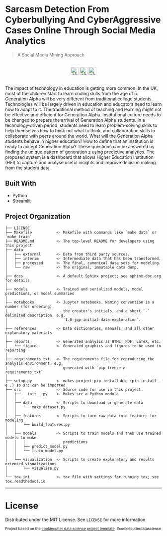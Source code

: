 # Sarcasm Detection From Cyberbullying And CyberAggressive Cases Online Through Social Media Analytics

> A Social Media Mining Approach

<div align="center">
  <br>
  <img src="https://img.shields.io/badge/MADE%20WITH-PYTHON%20-red?style=for-the-badge"
      alt="API stability" height="25"/>
  <img src="https://img.shields.io/badge/SERVED%20WITH-Heroku-blue?style=for-the-badge"
      alt="API stability" height="25"/>
  <img src="https://img.shields.io/badge/DASHBOARDING%20WITH-Streamlit-green?style=for-the-badge"
      alt="API stability" height="25"/>
</div>

<br>

The impact of technology in education is getting more common. In the UK, most of the children start to learn coding skills from the age of 5. Generation Alpha will be very different from traditional college students. Technologies will be largely driven in education and educators need to learn how to adapt to it. The traditional method of teaching and learning might not be effective and efficient for Generation Alpha. Institutional culture needs to be changed to prepare the arrival of Generation Alpha students. In a technology-driven period, students need to learn problem-solving skills to help themselves how to think not what to think, and collaboration skills to collaborate with peers around the world. What will the Generation Alpha students behave in higher education? How to define that an institution is ready to accept Generation Alpha? These questions can be answered by finding the unique pattern of generation z using predictive analytics. The proposed system is a dashboard that allows Higher Education Institution (HEI) to capture and analyse useful insights and improve decision making from the student data.

## Built With

- Python
- Streamlit

## Project Organization

    ├── LICENSE
    ├── Makefile           <- Makefile with commands like `make data` or `make train`
    ├── README.md          <- The top-level README for developers using this project.
    ├── data
    │   ├── external       <- Data from third party sources.
    │   ├── interim        <- Intermediate data that has been transformed.
    │   ├── processed      <- The final, canonical data sets for modeling.
    │   └── raw            <- The original, immutable data dump.
    │
    ├── docs               <- A default Sphinx project; see sphinx-doc.org for details
    │
    ├── models             <- Trained and serialized models, model predictions, or model summaries
    │
    ├── notebooks          <- Jupyter notebooks. Naming convention is a number (for ordering),
    │                         the creator's initials, and a short `-` delimited description, e.g.
    │                         `1.0-jqp-initial-data-exploration`.
    │
    ├── references         <- Data dictionaries, manuals, and all other explanatory materials.
    │
    ├── reports            <- Generated analysis as HTML, PDF, LaTeX, etc.
    │   └── figures        <- Generated graphics and figures to be used in reporting
    │
    ├── requirements.txt   <- The requirements file for reproducing the analysis environment, e.g.
    │                         generated with `pip freeze > requirements.txt`
    │
    ├── setup.py           <- makes project pip installable (pip install -e .) so src can be imported
    ├── src                <- Source code for use in this project.
    │   ├── __init__.py    <- Makes src a Python module
    │   │
    │   ├── data           <- Scripts to download or generate data
    │   │   └── make_dataset.py
    │   │
    │   ├── features       <- Scripts to turn raw data into features for modeling
    │   │   └── build_features.py
    │   │
    │   ├── models         <- Scripts to train models and then use trained models to make
    │   │   │                 predictions
    │   │   ├── predict_model.py
    │   │   └── train_model.py
    │   │
    │   └── visualization  <- Scripts to create exploratory and results oriented visualizations
    │       └── visualize.py
    │
    └── tox.ini            <- tox file with settings for running tox; see tox.readthedocs.io

---

# License

Distributed under the MIT License. See `LICENSE` for more information.

<p><small>Project based on the <a target="_blank" href="https://drivendata.github.io/cookiecutter-data-science/">cookiecutter data science project template</a>. #cookiecutterdatascience</small></p>


